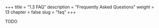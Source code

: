+++
title = "1.3 FAQ"
description = "Frequently Asked Questions"
weight = 13
chapter = false
slug = "faq"
+++


TODO



